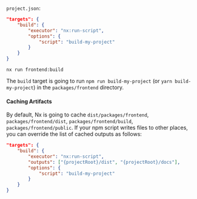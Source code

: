 `project.json`:

```json
"targets": {
    "build": {
        "executor": "nx:run-script",
        "options": {
            "script": "build-my-project"
        }
    }
}
```

```shell
nx run frontend:build
```

The `build` target is going to run `npm run build-my-project` (or `yarn build-my-project`) in the `packages/frontend` directory.

#### Caching Artifacts

By default, Nx is going to cache `dist/packages/frontend`, `packages/frontend/dist`, `packages/frontend/build`, `packages/frontend/public`. If your npm script writes files to other places, you can override the list of cached outputs as follows:

```json
"targets": {
    "build": {
        "executor": "nx:run-script",
        "outputs": ["{projectRoot}/dist", "{projectRoot}/docs"],
        "options": {
            "script": "build-my-project"
        }
    }
}
```
